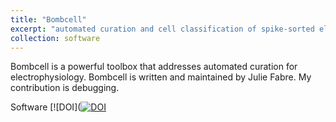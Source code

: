```yaml
---
title: "Bombcell"
excerpt: "automated curation and cell classification of spike-sorted electrophysiology data <br/><img src='/images/Bombcell.png'>"
collection: software
---
```


Bombcell is a powerful toolbox that addresses automated curation for electrophysiology.
Bombcell is written and maintained by Julie Fabre. My contribution is debugging.

Software [![DOI]([![DOI](https://zenodo.org/badge/DOI/10.5281/zenodo.8172822.svg)](https://doi.org/10.5281/zenodo.8172822)
